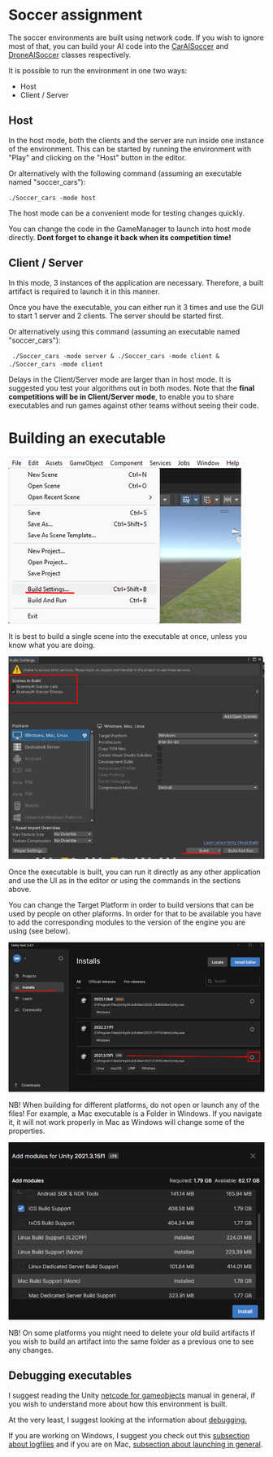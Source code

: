 ﻿# Soccer assignment

The soccer environments are built using network code. If you wish to ignore most of that, you can build your AI code into the [CarAISoccer](Assets/Scripts/Soccer/CarAISoccer.cs) and [DroneAISoccer](Assets/Scripts/Soccer/DroneAISoccer.cs) classes respectively. 

It is possible to run the environment in one two ways:

- Host
- Client / Server

## Host

In the host mode, both the clients and the server are run inside one instance of the environment.
This can be started by running the environment with "Play" and clicking on the "Host" button in the editor.

Or alternatively with the following command (assuming an executable named "soccer_cars"):
```
./Soccer_cars -mode host
```

The host mode can be a convenient mode for testing changes quickly. 

You can change the code in the GameManager to launch into host mode directly. **Dont forget to change it back when its competition time!**

## Client / Server

In this mode, 3 instances of the application are necessary. Therefore, a built artifact is required to launch it in this manner.

Once you have the executable, you can either run it 3 times and use the GUI to start 1 server and 2 clients. The server should be started first. 

Or alternatively using this command (assuming an executable named "soccer_cars"):
```
 ./Soccer_cars -mode server & ./Soccer_cars -mode client & ./Soccer_cars -mode client
```
Delays in the Client/Server mode are larger than in host mode. It is suggested you test your algorithms out in both modes.
Note that the **final competitions will be in Client/Server mode**, to enable you to share executables and run games against other teams without seeing their code.

# Building an executable

![alt text](build1.png)

It is best to build a single scene into the executable at once, unless you know what you are doing.

![alt text](build2.png)

Once the executable is built, you can run it directly  as any other application and use the UI as in the editor or using the commands in the sections above.

You can change the Target Platform in order to build versions that can be used by people on other plaforms.
In order for that to be available you have to add the corresponding modules to the version of the engine you are using (see below).

![alt text](build3.png)

NB! When building for different platforms, do not open or launch any of the files!
For example, a Mac executable is a Folder in Windows.
If you navigate it, it will not work properly in Mac as Windows will change some of the properties.

![alt text](build4.png)

NB! On some platforms you might need to delete your old build artifacts if you wish to build an artifact into the same folder as a previous one to see any changes.

## Debugging executables

I suggest reading the Unity [netcode for gameobjects](https://docs-multiplayer.unity3d.com/netcode/current/about) manual in general, if you wish to understand more about how this environment is built.

At the very least, I suggest looking at the information about [debugging.](https://docs-multiplayer.unity3d.com/netcode/current/tutorials/testing/techniques_and_tricks_for_debugging_multiplayer_games)

If you are working on Windows, I suggest you check out this [subsection about logfiles](https://docs-multiplayer.unity3d.com/netcode/current/tutorials/command-line-helper#test-on-windows) and if you are on Mac, [subsection about launching in general](https://docs-multiplayer.unity3d.com/netcode/current/tutorials/command-line-helper#test-on-macos).
